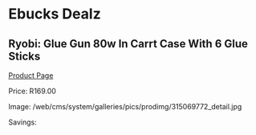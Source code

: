
# Ebucks Dealz
## Ryobi: Glue Gun 80w In Carrt Case With 6 Glue Sticks
[Product Page](https://www.ebucks.com/web/shop/productSelected.do?prodId=315069772&catId=336131644)

Price: R169.00

Image: /web/cms/system/galleries/pics/prodimg/315069772_detail.jpg

Savings: 


	